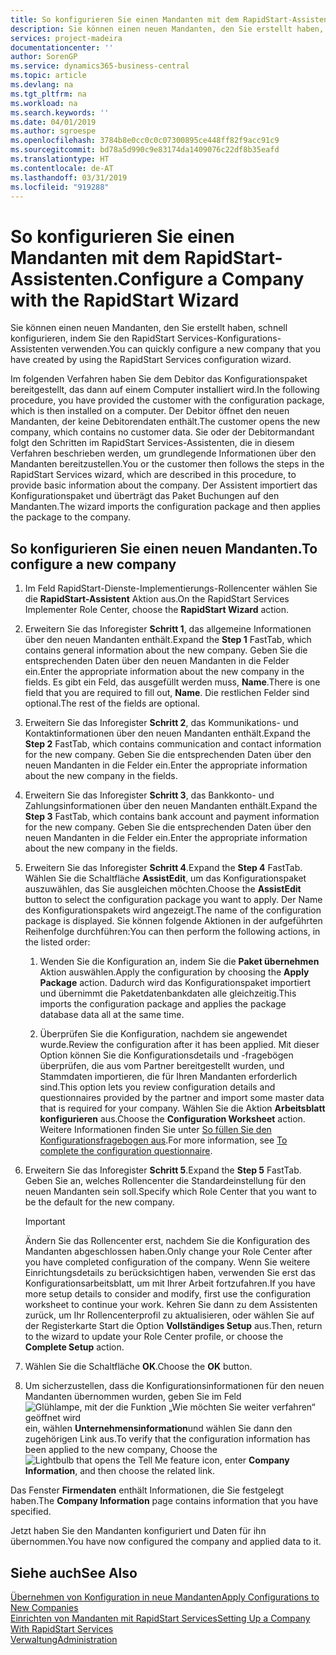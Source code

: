 ```yaml
---
title: So konfigurieren Sie einen Mandanten mit dem RapidStart-Assistenten | Microsoft Docs
description: Sie können einen neuen Mandanten, den Sie erstellt haben, schnell konfigurieren, indem Sie den RapidStart Services-Konfigurations-Assistenten verwenden.
services: project-madeira
documentationcenter: ''
author: SorenGP
ms.service: dynamics365-business-central
ms.topic: article
ms.devlang: na
ms.tgt_pltfrm: na
ms.workload: na
ms.search.keywords: ''
ms.date: 04/01/2019
ms.author: sgroespe
ms.openlocfilehash: 3784b8e0cc0c0c07300895ce448ff82f9acc91c9
ms.sourcegitcommit: bd78a5d990c9e83174da1409076c22df8b35eafd
ms.translationtype: HT
ms.contentlocale: de-AT
ms.lasthandoff: 03/31/2019
ms.locfileid: "919288"
---
```

# <a name="configure-a-company-with-the-rapidstart-wizard"></a><span data-ttu-id="39276-103">So konfigurieren Sie einen Mandanten mit dem RapidStart-Assistenten.</span><span class="sxs-lookup"><span data-stu-id="39276-103">Configure a Company with the RapidStart Wizard</span></span>
<span data-ttu-id="39276-104">Sie können einen neuen Mandanten, den Sie erstellt haben, schnell konfigurieren, indem Sie den RapidStart Services-Konfigurations-Assistenten verwenden.</span><span class="sxs-lookup"><span data-stu-id="39276-104">You can quickly configure a new company that you have created by using the RapidStart Services configuration wizard.</span></span>

<span data-ttu-id="39276-105">Im folgenden Verfahren haben Sie dem Debitor das Konfigurationspaket bereitgestellt, das dann auf einem Computer installiert wird.</span><span class="sxs-lookup"><span data-stu-id="39276-105">In the following procedure, you have provided the customer with the configuration package, which is then installed on a computer.</span></span> <span data-ttu-id="39276-106">Der Debitor öffnet den neuen Mandanten, der keine Debitorendaten enthält.</span><span class="sxs-lookup"><span data-stu-id="39276-106">The customer opens the new company, which contains no customer data.</span></span> <span data-ttu-id="39276-107">Sie oder der Debitormandant folgt den Schritten im RapidStart Services-Assistenten, die in diesem Verfahren beschrieben werden, um grundlegende Informationen über den Mandanten bereitzustellen.</span><span class="sxs-lookup"><span data-stu-id="39276-107">You or the customer then follows the steps in the RapidStart Services wizard, which are described in this procedure, to provide basic information about the company.</span></span> <span data-ttu-id="39276-108">Der Assistent importiert das Konfigurationspaket und überträgt das Paket Buchungen auf den Mandanten.</span><span class="sxs-lookup"><span data-stu-id="39276-108">The wizard imports the configuration package and then applies the package to the company.</span></span>  

## <a name="to-configure-a-new-company"></a><span data-ttu-id="39276-109">So konfigurieren Sie einen neuen Mandanten.</span><span class="sxs-lookup"><span data-stu-id="39276-109">To configure a new company</span></span>  
1. <span data-ttu-id="39276-110">Im Feld RapidStart-Dienste-Implementierungs-Rollencenter wählen Sie die **RapidStart-Assistent** Aktion aus.</span><span class="sxs-lookup"><span data-stu-id="39276-110">On the RapidStart Services Implementer Role Center, choose the **RapidStart Wizard** action.</span></span>  
2. <span data-ttu-id="39276-111">Erweitern Sie das Inforegister **Schritt 1**, das allgemeine Informationen über den neuen Mandanten enthält.</span><span class="sxs-lookup"><span data-stu-id="39276-111">Expand the **Step 1** FastTab, which contains general information about the new company.</span></span> <span data-ttu-id="39276-112">Geben Sie die entsprechenden Daten über den neuen Mandanten in die Felder ein.</span><span class="sxs-lookup"><span data-stu-id="39276-112">Enter the appropriate information about the new company in the fields.</span></span> <span data-ttu-id="39276-113">Es gibt ein Feld, das ausgefüllt werden muss, **Name**.</span><span class="sxs-lookup"><span data-stu-id="39276-113">There is one field that you are required to fill out, **Name**.</span></span> <span data-ttu-id="39276-114">Die restlichen Felder sind optional.</span><span class="sxs-lookup"><span data-stu-id="39276-114">The rest of the fields are optional.</span></span>  
3. <span data-ttu-id="39276-115">Erweitern Sie das Inforegister **Schritt 2**, das Kommunikations- und Kontaktinformationen über den neuen Mandanten enthält.</span><span class="sxs-lookup"><span data-stu-id="39276-115">Expand the **Step 2** FastTab, which contains communication and contact information for the new company.</span></span> <span data-ttu-id="39276-116">Geben Sie die entsprechenden Daten über den neuen Mandanten in die Felder ein.</span><span class="sxs-lookup"><span data-stu-id="39276-116">Enter the appropriate information about the new company in the fields.</span></span>
4. <span data-ttu-id="39276-117">Erweitern Sie das Inforegister **Schritt 3**, das Bankkonto- und Zahlungsinformationen über den neuen Mandanten enthält.</span><span class="sxs-lookup"><span data-stu-id="39276-117">Expand the **Step 3** FastTab, which contains bank account and payment information for the new company.</span></span> <span data-ttu-id="39276-118">Geben Sie die entsprechenden Daten über den neuen Mandanten in die Felder ein.</span><span class="sxs-lookup"><span data-stu-id="39276-118">Enter the appropriate information about the new company in the fields.</span></span>  
5. <span data-ttu-id="39276-119">Erweitern Sie das Inforegister **Schritt 4**.</span><span class="sxs-lookup"><span data-stu-id="39276-119">Expand the **Step 4** FastTab.</span></span> <span data-ttu-id="39276-120">Wählen Sie die Schaltfläche **AssistEdit**, um das Konfigurationspaket auszuwählen, das Sie ausgleichen möchten.</span><span class="sxs-lookup"><span data-stu-id="39276-120">Choose the **AssistEdit** button to select the configuration package you want to apply.</span></span> <span data-ttu-id="39276-121">Der Name des Konfigurationspakets wird angezeigt.</span><span class="sxs-lookup"><span data-stu-id="39276-121">The name of the configuration package is displayed.</span></span> <span data-ttu-id="39276-122">Sie können folgende Aktionen in der aufgeführten Reihenfolge durchführen:</span><span class="sxs-lookup"><span data-stu-id="39276-122">You can then perform the following actions, in the listed order:</span></span>  

    1. <span data-ttu-id="39276-123">Wenden Sie die Konfiguration an, indem Sie die **Paket übernehmen** Aktion auswählen.</span><span class="sxs-lookup"><span data-stu-id="39276-123">Apply the configuration by choosing the **Apply Package** action.</span></span> <span data-ttu-id="39276-124">Dadurch wird das Konfigurationspaket importiert und übernimmt die Paketdatenbankdaten alle gleichzeitig.</span><span class="sxs-lookup"><span data-stu-id="39276-124">This imports the configuration package and applies the package database data all at the same time.</span></span>  

    2. <span data-ttu-id="39276-125">Überprüfen Sie die Konfiguration, nachdem sie angewendet wurde.</span><span class="sxs-lookup"><span data-stu-id="39276-125">Review the configuration after it has been applied.</span></span> <span data-ttu-id="39276-126">Mit dieser Option können Sie die Konfigurationsdetails und -fragebögen überprüfen, die aus vom Partner bereitgestellt wurden, und Stammdaten importieren, die für Ihren Mandanten erforderlich sind.</span><span class="sxs-lookup"><span data-stu-id="39276-126">This option lets you review configuration details and questionnaires provided by the partner and import some master data that is required for your company.</span></span> <span data-ttu-id="39276-127">Wählen Sie die Aktion **Arbeitsblatt konfigurieren** aus.</span><span class="sxs-lookup"><span data-stu-id="39276-127">Choose the **Configuration Worksheet** action.</span></span> <span data-ttu-id="39276-128">Weitere Informationen finden Sie unter [So füllen Sie den Konfigurationsfragebogen aus](admin-gather-customer-setup-values.md#to-complete-the-configuration-questionnaire).</span><span class="sxs-lookup"><span data-stu-id="39276-128">For more information, see [To complete the configuration questionnaire](admin-gather-customer-setup-values.md#to-complete-the-configuration-questionnaire).</span></span>  

6. <span data-ttu-id="39276-129">Erweitern Sie das Inforegister **Schritt 5**.</span><span class="sxs-lookup"><span data-stu-id="39276-129">Expand the **Step 5** FastTab.</span></span> <span data-ttu-id="39276-130">Geben Sie an, welches Rollencenter die Standardeinstellung für den neuen Mandanten sein soll.</span><span class="sxs-lookup"><span data-stu-id="39276-130">Specify which Role Center that you want to be the default for the new company.</span></span>  

    > [!IMPORTANT]  
    >  <span data-ttu-id="39276-131">Ändern Sie das Rollencenter erst, nachdem Sie die Konfiguration des Mandanten abgeschlossen haben.</span><span class="sxs-lookup"><span data-stu-id="39276-131">Only change your Role Center after you have completed configuration of the company.</span></span> <span data-ttu-id="39276-132">Wenn Sie weitere Einrichtungsdetails zu berücksichtigen haben, verwenden Sie erst das Konfigurationsarbeitsblatt, um mit Ihrer Arbeit fortzufahren.</span><span class="sxs-lookup"><span data-stu-id="39276-132">If you have more setup details to consider and modify, first use the configuration worksheet to continue your work.</span></span> <span data-ttu-id="39276-133">Kehren Sie dann zu dem Assistenten zurück, um Ihr Rollencenterprofil zu aktualisieren, oder wählen Sie auf der Registerkarte Start die Option **Vollständiges Setup** aus.</span><span class="sxs-lookup"><span data-stu-id="39276-133">Then, return to the wizard to update your Role Center profile, or choose the **Complete Setup** action.</span></span>

7. <span data-ttu-id="39276-134">Wählen Sie die Schaltfläche **OK**.</span><span class="sxs-lookup"><span data-stu-id="39276-134">Choose the **OK** button.</span></span>  
8. <span data-ttu-id="39276-135">Um sicherzustellen, dass die Konfigurationsinformationen für den neuen Mandanten übernommen wurden, geben Sie im Feld ![Glühlampe, mit der die Funktion „Wie möchten Sie weiter verfahren“ geöffnet wird](media/ui-search/search_small.png "Wie möchten Sie weiter verfahren") ein, wählen **Unternehmensinformation**und wählen Sie dann den zugehörigen Link aus.</span><span class="sxs-lookup"><span data-stu-id="39276-135">To verify that the configuration information has been applied to the new company, Choose the ![Lightbulb that opens the Tell Me feature](media/ui-search/search_small.png "Tell me what you want to do") icon, enter **Company Information**, and then choose the related link.</span></span>

<span data-ttu-id="39276-136">Das Fenster **Firmendaten** enthält Informationen, die Sie festgelegt haben.</span><span class="sxs-lookup"><span data-stu-id="39276-136">The **Company Information** page contains information that you have specified.</span></span>   

<span data-ttu-id="39276-137">Jetzt haben Sie den Mandanten konfiguriert und Daten für ihn übernommen.</span><span class="sxs-lookup"><span data-stu-id="39276-137">You have now configured the company and applied data to it.</span></span>  

## <a name="see-also"></a><span data-ttu-id="39276-138">Siehe auch</span><span class="sxs-lookup"><span data-stu-id="39276-138">See Also</span></span>  
[<span data-ttu-id="39276-139">Übernehmen von Konfiguration in neue Mandanten</span><span class="sxs-lookup"><span data-stu-id="39276-139">Apply Configurations to New Companies</span></span>](admin-apply-configuration-to-new-companies.md)  
[<span data-ttu-id="39276-140">Einrichten von Mandanten mit RapidStart Services</span><span class="sxs-lookup"><span data-stu-id="39276-140">Setting Up a Company With RapidStart Services</span></span>](admin-set-up-a-company-with-rapidstart.md)  
[<span data-ttu-id="39276-141">Verwaltung</span><span class="sxs-lookup"><span data-stu-id="39276-141">Administration</span></span>](admin-setup-and-administration.md)
